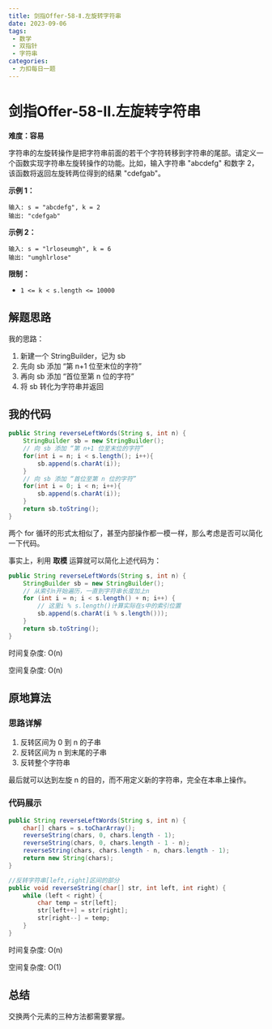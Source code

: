 ```yaml
---
title: 剑指Offer-58-Ⅱ.左旋转字符串
date: 2023-09-06
tags: 
 - 数学
 - 双指针
 - 字符串
categories:
 - 力扣每日一题
---
```


# 剑指Offer-58-Ⅱ.左旋转字符串

**难度：容易**

字符串的左旋转操作是把字符串前面的若干个字符转移到字符串的尾部。请定义一个函数实现字符串左旋转操作的功能。比如，输入字符串 "abcdefg" 和数字 2，该函数将返回左旋转两位得到的结果 "cdefgab"。

**示例 1：**

```
输入: s = "abcdefg", k = 2
输出: "cdefgab"
```

**示例 2：**

```
输入: s = "lrloseumgh", k = 6
输出: "umghlrlose"
```

**限制：**

- `1 <= k < s.length <= 10000`

## 解题思路

我的思路：

1. 新建一个 StringBuilder，记为 sb
2. 先向 sb 添加 “第 n+1 位至末位的字符” 
3. 再向 sb 添加 “首位至第 n 位的字符” 
4. 将 sb 转化为字符串并返回

## 我的代码

```java
public String reverseLeftWords(String s, int n) {
    StringBuilder sb = new StringBuilder();
    // 向 sb 添加 “第 n+1 位至末位的字符” 
    for(int i = n; i < s.length(); i++){
        sb.append(s.charAt(i)); 
    }
    // 向 sb 添加 “首位至第 n 位的字符” 
    for(int i = 0; i < n; i++){
        sb.append(s.charAt(i));   
    }   
    return sb.toString();
}
```

两个 for 循环的形式太相似了，甚至内部操作都一模一样，那么考虑是否可以简化一下代码。

事实上，利用 **取模** 运算就可以简化上述代码为：

```java
public String reverseLeftWords(String s, int n) {
    StringBuilder sb = new StringBuilder();
    // 从索引n开始遍历，一直到字符串长度加上n
    for (int i = n; i < s.length() + n; i++) {
        // 这里i % s.length()计算实际在s中的索引位置
        sb.append(s.charAt(i % s.length()));
    }
    return sb.toString();
}
```

时间复杂度: O(n)

空间复杂度: O(n)

## 原地算法

### 思路详解

1. 反转区间为 0 到 n 的子串
2. 反转区间为 n 到末尾的子串
3. 反转整个字符串

最后就可以达到左旋 n 的目的，而不用定义新的字符串，完全在本串上操作。

### 代码展示

```java
public String reverseLeftWords(String s, int n) {
    char[] chars = s.toCharArray();
    reverseString(chars, 0, chars.length - 1);
    reverseString(chars, 0, chars.length - 1 - n);
    reverseString(chars, chars.length - n, chars.length - 1);
    return new String(chars);
}

//反转字符串[left,right]区间的部分
public void reverseString(char[] str, int left, int right) {
    while (left < right) {
        char temp = str[left];
        str[left++] = str[right];
        str[right--] = temp;
    }
}
```

时间复杂度: O(n)

空间复杂度: O(1)

## 总结

交换两个元素的三种方法都需要掌握。
